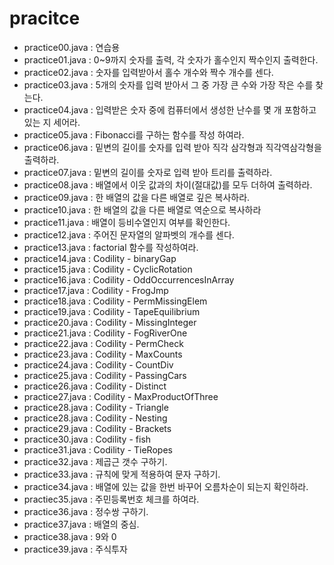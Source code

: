 # pracitce

- practice00.java : 연습용
- practice01.java : 0~9까지 숫자를 출력, 각 숫자가 홀수인지 짝수인지 출력한다.
- practice02.java : 숫자를 입력받아서 홀수 개수와 짝수 개수를 센다.
- practice03.java : 5개의 숫자를 입력 받아서 그 중 가장 큰 수와 가장 작은 수를 찾는다.
- practice04.java : 입력받은 숫자 중에 컴퓨터에서 생성한 난수를 몇 개 포함하고 있는 지 세어라.
- practice05.java : Fibonacci를 구하는 함수를 작성 하여라.
- practice06.java : 밑변의 길이를 숫자를 입력 받아 직각 삼각형과 직각역삼각형을 출력하라.
- practice07.java : 밑변의 길이를 숫자로 입력 받아 트리를 출력하라.
- practice08.java : 배열에서 이웃 값과의 차이(절대값)를 모두 더하여 출력하라.
- practice09.java : 한 배열의 값을 다른 배열로 깊은 복사하라.
- practice10.java : 한 배열의 값을 다른 배열로 역순으로 복사하라
- practice11.java : 배열이 등비수열인지 여부를 확인한다.
- practice12.java : 주어진 문자열의 알파벳의 개수를 센다.
- practice13.java : factorial 함수를 작성하여라.
- practice14.java : Codility - binaryGap
- practice15.java : Codility - CyclicRotation
- practice16.java : Codility - OddOccurrencesInArray
- practice17.java : Codility - FrogJmp
- practice18.java : Codility - PermMissingElem
- practice19.java : Codility - TapeEquilibrium
- practice20.java : Codility - MissingInteger
- practice21.java : Codility - FogRiverOne
- practice22.java : Codility - PermCheck
- practice23.java : Codility - MaxCounts
- practice24.java : Codility - CountDiv
- practice25.java : Codility - PassingCars
- practice26.java : Codility - Distinct
- practice27.java : Codility - MaxProductOfThree
- practice28.java : Codility - Triangle
- practice28.java : Codility - Nesting
- practice29.java : Codility - Brackets
- practice30.java : Codility - fish
- practice31.java : Codility - TieRopes
- practice32.java : 제곱근 갯수 구하기.
- practice33.java : 규칙에 맞게 적용하여 문자 구하기.
- practice34.java : 배열에 있는 값을 한번 바꾸어 오름차순이 되는지 확인하라.
- practiec35.java : 주민등록번호 체크를 하여라.
- practice36.java : 정수쌍 구하기.
- practice37.java : 배열의 중심.
- practice38.java : 9와 0
- practice39.java : 주식투자

